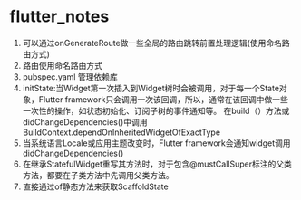 # flutter_notes

1. 可以通过onGenerateRoute做一些全局的路由跳转前置处理逻辑(使用命名路由方式)
2. 路由使用命名路由方式
3. pubspec.yaml 管理依赖库
4. initState:当Widget第一次插入到Widget树时会被调用，对于每一个State对象，Flutter framework只会调用一次该回调，所以，通常在该回调中做一些一次性的操作，如状态初始化、订阅子树的事件通知等。
   在build（）方法或didChangeDependencies()中调用BuildContext.dependOnInheritedWidgetOfExactType
5. 当系统语言Locale或应用主题改变时，Flutter framework会通知widget调用didChangeDependencies()
6. 在继承StatefulWidget重写其方法时，对于包含@mustCallSuper标注的父类方法，都要在子类方法中先调用父类方法。
7. 直接通过of静态方法来获取ScaffoldState
